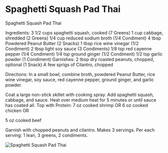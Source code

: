 # Spaghetti Squash Pad Thai

Spaghetti Squash Pad Thai 

Ingredients:
3 1/2 cups spaghetti squash, cooked (7 Greens)
1 cup cabbage, shredded (2 Greens)
1/4 cup reduced sodium broth (1/4 Condiment)
4 tbsp Powdered Peanut Butter (2 Snacks)
1 tbsp rice wine vinegar (1/2 Condiment)
2 tbsp light soy sauce (3 Condiments)
1/8 tsp red cayenne pepper (1/4 Condiment)
1/4 tsp ground ginger (1/2 Condiment) 
1/2 tsp garlic powder (1 Condiment) 
Garnishes:
2 tbsp dry roasted peanuts, chopped, optional (1 Snack)
A few sprigs of Cilantro, chopped 

Directions:
In a small bowl, combine broth, powdered Peanut Butter, rice wine vinegar, soy sauce, red cayenne pepper, ground ginger, and garlic powder.

Coat a large non-stick skillet with cooking spray. Add spaghetti squash, cabbage, and sauce. Heat over medium heat for 5 minutes or until sauce has coated all. Top with Protein:
7 oz cooked shrimp
OR
6 oz cooked chicken
OR

5 oz cooked beef 

Garnish with chopped peanuts and cilantro. Makes 3 servings. Per each serving: 1 lean, 3 greens, 2 condiments.

![Spaghetti Squash Pad Thai](/images/Spaghetti%20Squash%20Pad%20Thai.png)

